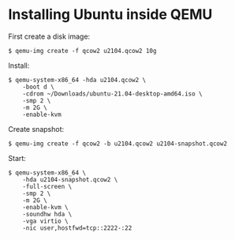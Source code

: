 # Installing Ubuntu inside QEMU

First create a disk image:

```
$ qemu-img create -f qcow2 u2104.qcow2 10g
```

Install:

```
$ qemu-system-x86_64 -hda u2104.qcow2 \
    -boot d \
    -cdrom ~/Downloads/ubuntu-21.04-desktop-amd64.iso \
    -smp 2 \
    -m 2G \
    -enable-kvm
```

Create snapshot:

```
$ qemu-img create -f qcow2 -b u2104.qcow2 u2104-snapshot.qcow2
```

Start:

```
$ qemu-system-x86_64 \
    -hda u2104-snapshot.qcow2 \
    -full-screen \
    -smp 2 \
    -m 2G \
    -enable-kvm \
    -soundhw hda \
    -vga virtio \
    -nic user,hostfwd=tcp::2222-:22
```
